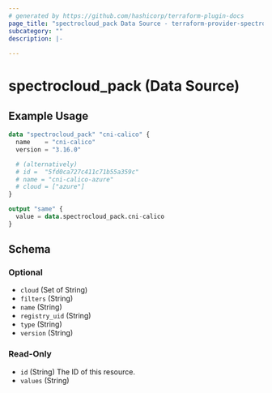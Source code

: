 ```yaml
---
# generated by https://github.com/hashicorp/terraform-plugin-docs
page_title: "spectrocloud_pack Data Source - terraform-provider-spectrocloud"
subcategory: ""
description: |-
  
---
```


# spectrocloud_pack (Data Source)



## Example Usage

```terraform
data "spectrocloud_pack" "cni-calico" {
  name    = "cni-calico"
  version = "3.16.0"

  # (alternatively)
  # id =  "5fd0ca727c411c71b55a359c"
  # name = "cni-calico-azure"
  # cloud = ["azure"]
}

output "same" {
  value = data.spectrocloud_pack.cni-calico
}
```

<!-- schema generated by tfplugindocs -->
## Schema

### Optional

- `cloud` (Set of String)
- `filters` (String)
- `name` (String)
- `registry_uid` (String)
- `type` (String)
- `version` (String)

### Read-Only

- `id` (String) The ID of this resource.
- `values` (String)
